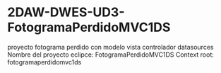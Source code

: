 # 2DAW-DWES-UD3-FotogramaPerdidoMVC1DS
proyecto fotograma perdido con modelo vista controlador datasources
Nombre del proyecto eclipce: FotogramaPerdidoMVC1DS
Context root: fotogramaperdidomvc1ds   
